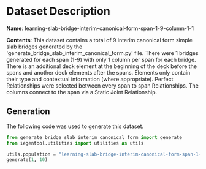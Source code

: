 # Dataset Description

**Name**: learning-slab-bridge-interim-canonical-form-span-1-9-column-1-1

**Contents**: This dataset contains a total of 9 interim canonical form simple slab bridges generated by the 'generate_bridge_slab_interim_canonical_form.py' file. There were 1 bridges generated for each span (1-9) with only 1 column per span for each bridge. There is an additional deck element at the beginning of the deck before the spans and another deck elements after the spans. Elements only contain their type and contextual information (where appropriate). Perfect Relationships were selected between every span to span Relationships. The columns connect to the span via a Static Joint Relationship.

## Generation
The following code was used to generate this dataset.

```python
from generate_bridge_slab_interim_canonical_form import generate
from iegentool.utilities import utilities as utils

utils.population = "learning-slab-bridge-interim-canonical-form-span-1-9-column-1-1"
generate(1, 10)
```